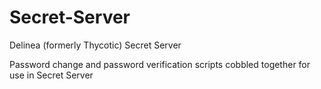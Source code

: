 # Secret-Server
Delinea (formerly Thycotic) Secret Server

Password change and password verification scripts cobbled together for use in Secret Server
